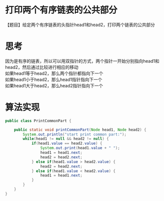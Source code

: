 # 打印两个有序链表的公共部分  
【题目】给定两个有序链表的头指针head1和head2，打印两个链表的公共部分 

# 思考  
因为是有序的链表，所以可以用双指针的方式，两个指针一开始分别指向head1和head2，然后通过比较进行相应的移动  
如果head1等于head2，那么两个指针都指向下一个   
如果head1小于head2，那么head1指针指向下一个   
如果head1大于head2，那么head2指针指向下一个     

# 算法实现  
```java
public class PrintCommonPart {

	public static void printCommonPart(Node head1, Node head2) {
		System.out.println("start print common part:");
		while(head1 != null && head2 != null) {
			if(head1.value == head2.value) {
				System.out.print(head1.value + " ");
				head1 = head1.next;
				head2 = head2.next;
			} else if(head1.value > head2.value) {
				head2 = head2.next;
			} else if(head1.value < head2.value) {
				head1 = head1.next;
			}
		}
	}
}
```